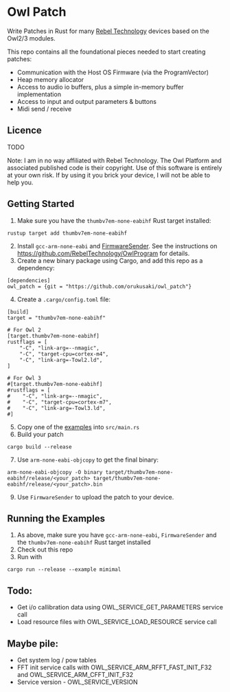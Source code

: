 # Owl Patch
Write Patches in Rust for many [Rebel Technology](https://www.rebeltech.org/) devices based on the Owl2/3 modules.

This repo contains all the foundational pieces needed to start creating patches:
* Communication with the Host OS Firmware (via the ProgramVector)
* Heap memory allocator
* Access to audio io buffers, plus a simple in-memory buffer implementation
* Access to input and output parameters & buttons
* Midi send / receive

## Licence
TODO

Note: I am in no way affiliated with Rebel Technology. The Owl Platform and associated published code is their copyright.
Use of this software is entirely at your own risk. If by using it you brick your device, I will not be able to help you.

## Getting Started
1. Make sure you have the `thumbv7em-none-eabihf` Rust target installed:
```
rustup target add thumbv7em-none-eabihf
```
2. Install `gcc-arm-none-eabi` and [FirmwareSender](https://github.com/pingdynasty/FirmwareSender/releases). See the instructions on https://github.com/RebelTechnology/OwlProgram for details.
3. Create a new binary package using Cargo, and add this repo as a dependency:
```   
[dependencies]
owl_patch = {git = "https://github.com/orukusaki/owl_patch"}
```
4. Create a `.cargo/config.toml` file:
```
[build]
target = "thumbv7em-none-eabihf"

# For Owl 2
[target.thumbv7em-none-eabihf]
rustflags = [
    "-C", "link-arg=--nmagic",
    "-C", "target-cpu=cortex-m4",
    "-C", "link-arg=-Towl2.ld",
]

# For Owl 3
#[target.thumbv7em-none-eabihf]
#rustflags = [
#    "-C", "link-arg=--nmagic",
#    "-C", "target-cpu=cortex-m7",
#    "-C", "link-arg=-Towl3.ld",
#]
```
5. Copy one of the [examples](examples) into `src/main.rs`
6. Build your patch
```
cargo build --release
```
7. Use `arm-none-eabi-objcopy` to get the final binary:
```
arm-none-eabi-objcopy -O binary target/thumbv7em-none-eabihf/release/<your_patch> target/thumbv7em-none-eabihf/release/<your_patch>.bin
```
9. Use `FirmwareSender` to upload the patch to your device.

## Running the Examples
1. As above, make sure you have `gcc-arm-none-eabi`, `FirmwareSender` and the `thumbv7em-none-eabihf` Rust target installed
2. Check out this repo
3. Run with
```
cargo run --release --example mimimal
```

## Todo:
* Get i/o callibration data using OWL_SERVICE_GET_PARAMETERS service call
* Load resource files with OWL_SERVICE_LOAD_RESOURCE service call
## Maybe pile:
* Get system log / pow tables
* FFT init service calls with OWL_SERVICE_ARM_RFFT_FAST_INIT_F32 and OWL_SERVICE_ARM_CFFT_INIT_F32
* Service version - OWL_SERVICE_VERSION
